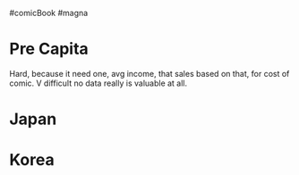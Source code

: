 #comicBook #magna

# Pre Capita
Hard, because it need one, avg income, that sales based on that, for cost of comic.  V difficult no data really is valuable at all.
# Japan

# Korea
# 